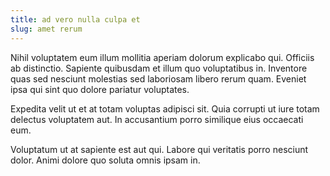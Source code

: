 ```yaml
---
title: ad vero nulla culpa et
slug: amet rerum
---
```


Nihil voluptatem eum illum mollitia aperiam dolorum explicabo qui. Officiis ab distinctio. Sapiente quibusdam et illum quo voluptatibus in. Inventore quas sed nesciunt molestias sed laboriosam libero rerum quam. Eveniet ipsa qui sint quo dolore pariatur voluptates.

Expedita velit ut et at totam voluptas adipisci sit. Quia corrupti ut iure totam delectus voluptatem aut. In accusantium porro similique eius occaecati eum.

Voluptatum ut at sapiente est aut qui. Labore qui veritatis porro nesciunt dolor. Animi dolore quo soluta omnis ipsam in.
